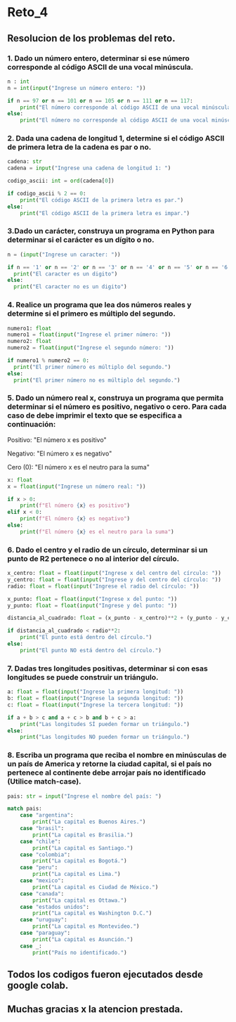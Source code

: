 # Reto_4

## Resolucion de los problemas del reto.

### 1. Dado un número entero, determinar si ese número corresponde al código ASCII de una vocal minúscula.

```python
n : int
n = int(input("Ingrese un número entero: "))

if n == 97 or n == 101 or n == 105 or n == 111 or n == 117:
    print("El número corresponde al código ASCII de una vocal minúscula.")
else:
    print("El número no corresponde al código ASCII de una vocal minúscula.")
```

### 2. Dada una cadena de longitud 1, determine si el código ASCII de primera letra de la cadena es par o no.

```python
cadena: str
cadena = input("Ingrese una cadena de longitud 1: ")

codigo_ascii: int = ord(cadena[0])

if codigo_ascii % 2 == 0:
    print("El código ASCII de la primera letra es par.")
else:
    print("El código ASCII de la primera letra es impar.")
```

### 3.Dado un carácter, construya un programa en Python para determinar si el carácter es un dígito o no.

```python
n = (input("Ingrese un caracter: "))

if n == '1' or n == '2' or n == '3' or n == '4' or n == '5' or n == '6' or n == '7' or n == '8' or n == '9' or n == '0':
  print("El caracter es un digito")
else:
  print("El caracter no es un digito")
```

### 4. Realice un programa que lea dos números reales y determine si el primero es múltiplo del segundo.

```python 
numero1: float
numero1 = float(input("Ingrese el primer número: "))
numero2: float
numero2 = float(input("Ingrese el segundo número: "))

if numero1 % numero2 == 0:
  print("El primer número es múltiplo del segundo.")
else:
  print("El primer número no es múltiplo del segundo.")
```

### 5. Dado un número real x, construya un programa que permita determinar si el número es positivo, negativo o cero. Para cada caso de debe imprimir el texto que se especifica a continuación:

Positivo: "El número x es positivo"

Negativo: "El número x es negativo"

Cero (0): "El número x es el neutro para la suma"

```python 
x: float
x = float(input("Ingrese un número real: "))

if x > 0:
    print(f"El número {x} es positivo")
elif x < 0:
    print(f"El número {x} es negativo")
else:
    print(f"El número {x} es el neutro para la suma")
```

### 6. Dado el centro y el radio de un círculo, determinar si un punto de R2 pertenece o no al interior del círculo.

```python 
x_centro: float = float(input("Ingrese x del centro del círculo: "))
y_centro: float = float(input("Ingrese y del centro del círculo: "))
radio: float = float(input("Ingrese el radio del círculo: "))

x_punto: float = float(input("Ingrese x del punto: "))
y_punto: float = float(input("Ingrese y del punto: "))

distancia_al_cuadrado: float = (x_punto - x_centro)**2 + (y_punto - y_centro)**2

if distancia_al_cuadrado < radio**2:
    print("El punto está dentro del círculo.")
else:
    print("El punto NO está dentro del círculo.")
```

### 7. Dadas tres longitudes positivas, determinar si con esas longitudes se puede construir un triángulo.

```python 
a: float = float(input("Ingrese la primera longitud: "))
b: float = float(input("Ingrese la segunda longitud: "))
c: float = float(input("Ingrese la tercera longitud: "))

if a + b > c and a + c > b and b + c > a:
    print("Las longitudes SÍ pueden formar un triángulo.")
else:
    print("Las longitudes NO pueden formar un triángulo.")
```

### 8. Escriba un programa que reciba el nombre en minúsculas de un país de America y retorne la ciudad capital, si el país no pertenece al continente debe arrojar país no identificado (Utilice match-case).

```python 
pais: str = input("Ingrese el nombre del país: ")

match pais:
    case "argentina":
        print("La capital es Buenos Aires.")
    case "brasil":
        print("La capital es Brasilia.")
    case "chile":
        print("La capital es Santiago.")
    case "colombia":
        print("La capital es Bogotá.")
    case "peru":
        print("La capital es Lima.")
    case "mexico":
        print("La capital es Ciudad de México.")
    case "canada":
        print("La capital es Ottawa.")
    case "estados unidos":
        print("La capital es Washington D.C.")
    case "uruguay":
        print("La capital es Montevideo.")
    case "paraguay":
        print("La capital es Asunción.")
    case _:
        print("País no identificado.")
```

## Todos los codigos fueron ejecutados desde google colab.
## Muchas gracias x la atencion prestada.
